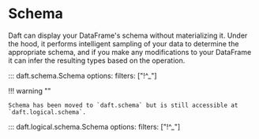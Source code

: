 # Schema

Daft can display your DataFrame's schema without materializing it. Under the hood, it performs intelligent sampling of your data to determine the appropriate schema, and if you make any modifications to your DataFrame it can infer the resulting types based on the operation.

::: daft.schema.Schema
    options:
        filters: ["!^_"]

!!! warning ""

    Schema has been moved to `daft.schema` but is still accessible at `daft.logical.schema`.

::: daft.logical.schema.Schema
    options:
        filters: ["!^_"]
